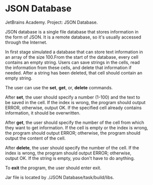 # JSON Database
JetBrains Academy. Project: JSON Database.

JSON database is a single file database that stores information in</br>
the form of JSON. It is a remote database, so it's usually accessed</br>
through the Internet.

In first stage simulated a database that can store text information in</br>
an array of the size 100.From the start of the database, every cell</br>
contains an empty string. Users can save strings in the cells, read</br>
the information from these cells, and delete that information if</br>
needed. After a string has been deleted, that cell should contain an</br>
empty string.

The user can use the <b>set</b>, <b>get</b>, or, <b>delete</b> commands.

After <b>set</b>, the user should specify a number (1-100) and the text to</br>
be saved in the cell. If the index is wrong, the program should output</br>
ERROR, otherwise, output OK. If the specified cell already contains</br>
information, it should be overwritten.

After <b>get</b>, the user should specify the number of the cell from which</br>
they want to get information. If the cell is empty or the index is wrong,</br>
the program should output ERROR; otherwise, the program should</br>
output the content of the cell.

After <b>delete</b>, the user should specify the number of the cell. If the</br>
index is wrong, the program should output ERROR; otherwise,</br>
output OK. If the string is empty, you don't have to do anything.

To <b>exit</b> the program, the user should enter exit.

Jar file is located by ./JSON Database/task/build/libs.